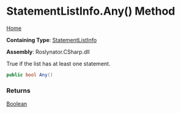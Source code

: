 # StatementListInfo\.Any\(\) Method

[Home](../../../../../README.md)

**Containing Type**: [StatementListInfo](../README.md)

**Assembly**: Roslynator\.CSharp\.dll

  
True if the list has at least one statement\.

```csharp
public bool Any()
```

### Returns

[Boolean](https://docs.microsoft.com/en-us/dotnet/api/system.boolean)


